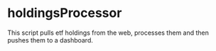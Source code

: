 # holdingsProcessor
This script pulls etf holdings from the web, processes them and then pushes them to a dashboard.

